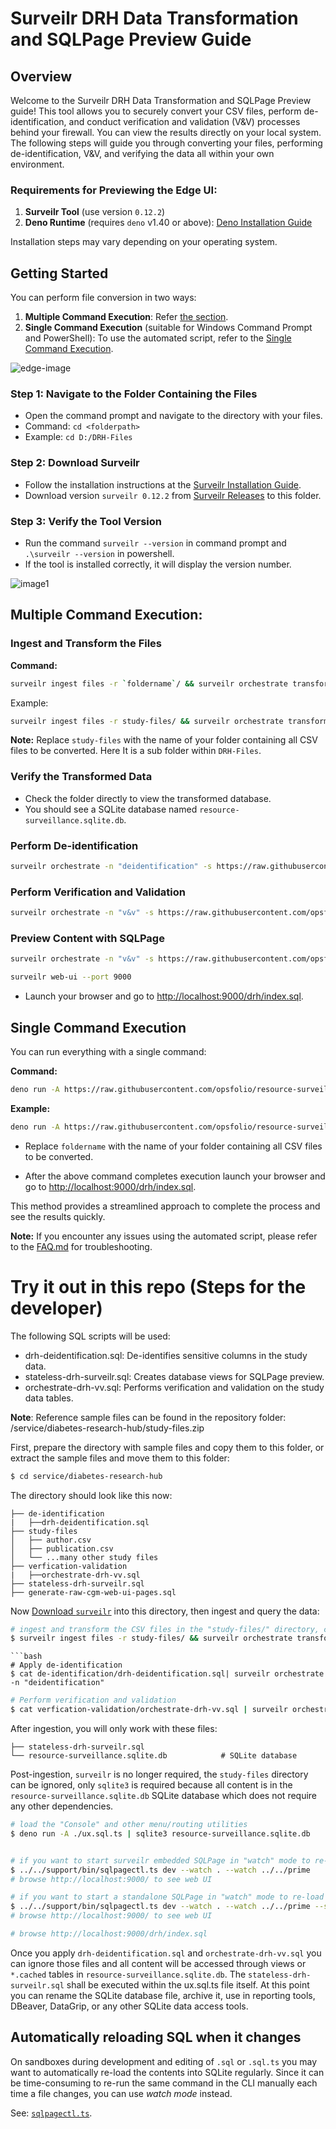 # Surveilr DRH Data Transformation and SQLPage Preview Guide

## Overview

Welcome to the Surveilr DRH Data Transformation and SQLPage Preview guide! This
tool allows you to securely convert your CSV files, perform de-identification,
and conduct verification and validation (V&V) processes behind your firewall.
You can view the results directly on your local system. The following steps will
guide you through converting your files, performing de-identification, V&V, and
verifying the data all within your own environment.

### Requirements for Previewing the Edge UI:

1. **Surveilr Tool** (use version `0.12.2`)
2. **Deno Runtime** (requires `deno` v1.40 or above):
   [Deno Installation Guide](https://docs.deno.com/runtime/manual/getting_started/installation/)

Installation steps may vary depending on your operating system.

## Getting Started

You can perform file conversion in two ways:

1. **Multiple Command Execution**: Refer
   [the section](#multiple-command-execution).
2. **Single Command Execution** (suitable for Windows Command Prompt and
   PowerShell): To use the automated script, refer to the
   [Single Command Execution](#single-command-execution).

![edge-image](./assets/edge-ingestion-steps.drawio.svg)

### Step 1: Navigate to the Folder Containing the Files

- Open the command prompt and navigate to the directory with your files.
- Command: `cd <folderpath>`
- Example: `cd D:/DRH-Files`

### Step 2: Download Surveilr

- Follow the installation instructions at the
  [Surveilr Installation Guide](https://docs.opsfolio.com/surveilr/how-to/installation-guide).
- Download version `surveilr 0.12.2` from
  [Surveilr Releases](https://github.com/opsfolio/releases.opsfolio.com/releases)
  to this folder.

### Step 3: Verify the Tool Version

- Run the command `surveilr --version` in command prompt and
  `.\surveilr --version` in powershell.
- If the tool is installed correctly, it will display the version number.

![image1](./assets/surveilr-version-cmd.png)

## Multiple Command Execution:

### Ingest and Transform the Files

**Command:**

```bash
surveilr ingest files -r `foldername`/ && surveilr orchestrate transform-csv
```

Example:

```bash
surveilr ingest files -r study-files/ && surveilr orchestrate transform-csv
```

**Note:** Replace `study-files` with the name of your folder containing all CSV
files to be converted. Here It is a sub folder within `DRH-Files`.

### Verify the Transformed Data

- Check the folder directly to view the transformed database.
- You should see a SQLite database named `resource-surveillance.sqlite.db`.

### Perform De-identification

```bash
surveilr orchestrate -n "deidentification" -s https://raw.githubusercontent.com/opsfolio/resource-surveillance-commons/main/service/diabetes-research-hub/de-identification/drh-deidentification.sql
```

### Perform Verification and Validation

```bash
surveilr orchestrate -n "v&v" -s https://raw.githubusercontent.com/opsfolio/resource-surveillance-commons/main/service/diabetes-research-hub/verfication-validation/orchestrate-drh-vv.sql
```

### Preview Content with SQLPage

```bash
surveilr orchestrate -n "v&v" -s https://raw.githubusercontent.com/opsfolio/resource-surveillance-commons/main/service/diabetes-research-hub/ux.auto.sql
```

```bash
surveilr web-ui --port 9000
```

- Launch your browser and go to
  [http://localhost:9000/drh/index.sql](http://localhost:9000/drh/index.sql).

## Single Command Execution

You can run everything with a single command:

**Command:**

```bash
deno run -A https://raw.githubusercontent.com/opsfolio/resource-surveillance-commons/main/service/diabetes-research-hub/drhctl.ts 'foldername'
```

**Example:**

```bash
deno run -A https://raw.githubusercontent.com/opsfolio/resource-surveillance-commons/main/service/diabetes-research-hub/drhctl.ts study-files
```

- Replace `foldername` with the name of your folder containing all CSV files to
  be converted.

- After the above command completes execution launch your browser and go to
  [http://localhost:9000/drh/index.sql](http://localhost:9000/drh/index.sql).

This method provides a streamlined approach to complete the process and see the
results quickly.

**Note:** If you encounter any issues using the automated script, please refer
to the [FAQ.md](FAQ.md) for troubleshooting.

# Try it out in this repo (Steps for the developer)

The following SQL scripts will be used:

- drh-deidentification.sql: De-identifies sensitive columns in the study data.
- stateless-drh-surveilr.sql: Creates database views for SQLPage preview.
- orchestrate-drh-vv.sql: Performs verification and validation on the study data tables.

**Note**: Reference sample files can be found in the repository folder:
/service/diabetes-research-hub/study-files.zip

First, prepare the directory with sample files and copy them to this folder, or
extract the sample files and move them to this folder:

```bash
$ cd service/diabetes-research-hub
```

The directory should look like this now:

```
├── de-identification
|   ├──drh-deidentification.sql
├── study-files
│   ├── author.csv
│   ├── publication.csv
│   └── ...many other study files    
├── verfication-validation
|   ├──orchestrate-drh-vv.sql
├── stateless-drh-surveilr.sql
├── generate-raw-cgm-web-ui-pages.sql
```

Now
[Download `surveilr`](https://docs.opsfolio.com/surveilr/how-to/installation-guide/)
into this directory, then ingest and query the data:

```bash
# ingest and transform the CSV files in the "study-files/" directory, creating resource-surveillance.sqlite.db
$ surveilr ingest files -r study-files/ && surveilr orchestrate transform-csv
```

````
```bash
# Apply de-identification
$ cat de-identification/drh-deidentification.sql| surveilr orchestrate -n "deidentification"
````

```bash
# Perform verification and validation
$ cat verfication-validation/orchestrate-drh-vv.sql | surveilr orchestrate -n "v&v"
```

After ingestion, you will only work with these files:

```
├── stateless-drh-surveilr.sql    
└── resource-surveillance.sqlite.db            # SQLite database
```

Post-ingestion, `surveilr` is no longer required, the `study-files` directory
can be ignored, only `sqlite3` is required because all content is in the
`resource-surveillance.sqlite.db` SQLite database which does not require any
other dependencies.

```bash
# load the "Console" and other menu/routing utilities   
$ deno run -A ./ux.sql.ts | sqlite3 resource-surveillance.sqlite.db


# if you want to start surveilr embedded SQLPage in "watch" mode to re-load files automatically
$ ../../support/bin/sqlpagectl.ts dev --watch . --watch ../../prime
# browse http://localhost:9000/ to see web UI

# if you want to start a standalone SQLPage in "watch" mode to re-load files automatically
$ ../../support/bin/sqlpagectl.ts dev --watch . --watch ../../prime --standalone
# browse http://localhost:9000/ to see web UI

# browse http://localhost:9000/drh/index.sql
```

Once you apply `drh-deidentification.sql` and `orchestrate-drh-vv.sql` you can
ignore those files and all content will be accessed through views or `*.cached`
tables in `resource-surveillance.sqlite.db`. The `stateless-drh-surveilr.sql`
shall be executed within the ux.sql.ts file itself. At this point you can rename
the SQLite database file, archive it, use in reporting tools, DBeaver, DataGrip,
or any other SQLite data access tools.

## Automatically reloading SQL when it changes

On sandboxes during development and editing of `.sql` or `.sql.ts` you may want
to automatically re-load the contents into SQLite regularly. Since it can be
time-consuming to re-run the same command in the CLI manually each time a file
changes, you can use _watch mode_ instead.

See: [`sqlpagectl.ts`](../../support/bin/sqlpagectl.ts).
